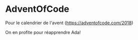 # AdventOfCode

Pour le calendrier de l'avent (https://adventofcode.com/2018)

On en profite pour réapprendre Ada! 
